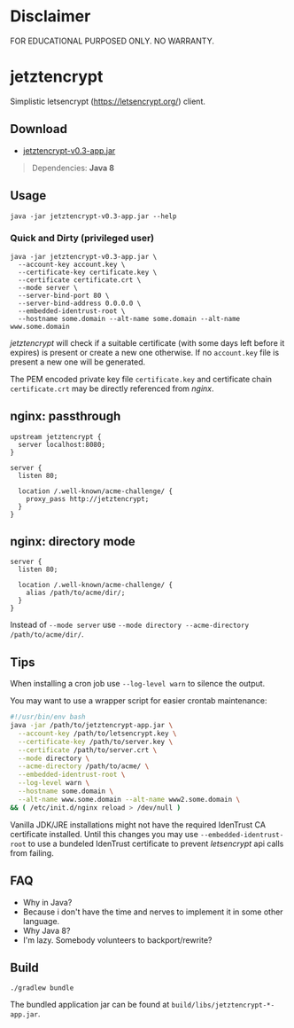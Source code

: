 # Disclaimer

FOR EDUCATIONAL PURPOSED ONLY. NO WARRANTY.

# jetztencrypt

Simplistic letsencrypt (https://letsencrypt.org/) client.

## Download

* [jetztencrypt-v0.3-app.jar](https://jitpack.io/com/github/pottedplant/jetztencrypt/v0.3/jetztencrypt-v0.3-app.jar)

> Dependencies: **Java 8**

## Usage

```
java -jar jetztencrypt-v0.3-app.jar --help
```

### Quick and Dirty (privileged user)

```
java -jar jetztencrypt-v0.3-app.jar \
  --account-key account.key \
  --certificate-key certificate.key \
  --certificate certificate.crt \
  --mode server \
  --server-bind-port 80 \
  --server-bind-address 0.0.0.0 \
  --embedded-identrust-root \
  --hostname some.domain --alt-name some.domain --alt-name www.some.domain
```

*jetztencrypt* will check if a suitable certificate (with some days left before it expires) is present or create a new one otherwise. If no ```account.key``` file is present a new one will be generated.

The PEM encoded private key file ```certificate.key``` and certificate chain ```certificate.crt``` may be directly referenced from *nginx*.

## nginx: passthrough

```nginx
upstream jetztencrypt {
  server localhost:8080;
}

server {
  listen 80;
  
  location /.well-known/acme-challenge/ {
    proxy_pass http://jetztencrypt;
  }
}

```

## nginx: directory mode

```nginx
server {
  listen 80;
  
  location /.well-known/acme-challenge/ {
    alias /path/to/acme/dir/;
  }
}
```

Instead of ```--mode server``` use ```--mode directory --acme-directory /path/to/acme/dir/```.

## Tips

When installing a cron job use ```--log-level warn``` to silence the output.

You may want to use a wrapper script for easier crontab maintenance:
```bash
#!/usr/bin/env bash
java -jar /path/to/jetztencrypt-app.jar \
  --account-key /path/to/letsencrypt.key \
  --certificate-key /path/to/server.key \
  --certificate /path/to/server.crt \
  --mode directory \
  --acme-directory /path/to/acme/ \
  --embedded-identrust-root \
  --log-level warn \
  --hostname some.domain \
  --alt-name www.some.domain --alt-name www2.some.domain \
&& ( /etc/init.d/nginx reload > /dev/null )
```

Vanilla JDK/JRE installations might not have the required IdenTrust CA certificate installed. Until this changes you may use  ```--embedded-identrust-root``` to use a bundeled IdenTrust certificate to prevent *letsencrypt* api calls from failing.

## FAQ

* Why in Java?
 * Because i don't have the time and nerves to implement it in some other language.
* Why Java 8?
 * I'm lazy. Somebody volunteers to backport/rewrite?

## Build

```
./gradlew bundle
```

The bundled application jar can be found at ```build/libs/jetztencrypt-*-app.jar```.
